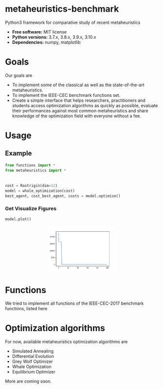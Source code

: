 # metaheuristics-benchmark
Python3 framework for comparative study of recent metaheuristics

* **Free software:** MIT license
* **Python versions:** 3.7.x, 3.8.x, 3.9.x, 3.10.x
* **Dependencies:** numpy, matplotlib

# Goals

Our goals are
- To implement some of the classical as well as the state-of-the-art metaheuristics.
- To implement the IEEE-CEC benchmark functions set.
- Create a simple interface that helps researchers, practitioners and students access optimization algorithms as quickly as possible, evaluate their performances against most common metaheuristics and share knowledge of the optimization field with everyone without a fee.

# Usage

## Example

```python
from functions import *
from metaheuristics import *


cost = Rastrigin(dim=12) 
model = whale_optimization(cost)
best_agent, cost_best_agent, costs = model.optimize()
```

### Get Visualize Figures
```python
model.plot()
```
<p align="center">
  <img alt="Light" src="example1.png" width="45%">
</p>

# Functions

We tried to implement all functions of the IEEE-CEC-2017 benchmark functions, <a src="https://github.com/P-N-Suganthan/CEC2017-BoundContrained">listed here</a>

# Optimization algorithms
For now, available metaheuristics optimization algorithms are
- Simulated Annealing
- Differential Evolution
- Grey Wolf Optimizer
- Whale Optimization
- Equilibrium Optimizer

More are coming soon.
